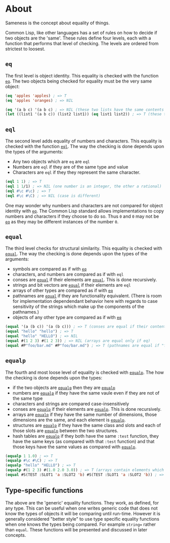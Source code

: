 # About

Sameness is the concept about equality of things.

Common Lisp, like other languages has a set of rules on how to decide if two objects are the 'same'. These rules define four levels, each with a function that performs that level of checking. The levels are ordered from strictest to loosest.

## `eq`

The first level is object identity. This equality is checked with the function [`eq`][hyper-eq]. The two objects being checked for equality must be the very same object:

```lisp
(eq 'apples 'apples) ; => T
(eq 'apples 'oranges) ; => NIL

(eq '(a b c) '(a b c) ; => NIL (these two lists have the same contents but are not the same list)
(let ((list1 '(a b c)) (list2 list1)) (eq list1 list2)) ; => T (these two lists are the same list)
```

## `eql`

The second level adds equality of numbers and characters. This equality is checked with the function [`eql`][hyper-eql]. The way the checking is done depends upon the types of the arguments:

- Any two objects which are `eq` are `eql`
- Numbers are `eql` if they are of the same type and value
- Characters are `eql` if they they represent the same character.

```lisp
(eql 1 1) ; => T
(eql 1 1/1) ; => NIL (one number is an integer, the other a rational)
(eql #\c #\c) ; => T
(eql #\c #\C) ; => NIL (case is different)
```

One may wonder why numbers and characters are not compared for object identity with [`eq`][hyper-eq]. The Common Lisp standard allows implementations to copy numbers and characters if they choose to do so. Thus `0` and `0` may not be [`eq`][hyper-eq] as they may be different instances of the number `0`.

## `equal`

The third level checks for structural similarity. This equality is checked with [`equal`][hyper-equal]. The way the checking is done depends upon the types of the arguments:

- symbols are compared as if with [`eq`][hyper-eq]
- characters, and numbers are compared as if with `eql`
- conses are [`equal`][hyper-equal] if their elements are [`equal`][hyper-equal]. This is done recursively.
- strings and bit vectors are [`equal`][hyper-equal] if their elements are `eql`
- arrays of other types are compared as if with [`eq`][hyper-eq]
- pathnames are [`equal`][hyper-equal] if they are functionality equivalent. (There is room for implementation dependendant behavior here with regards to case sensitivity of the strings which make up the components of the pathnames.)
- objects of any other type are compared as if with [`eq`][hyper-eq]

```lisp
(equal '(a (b c)) '(a (b c))) ; => T (conses are equal if their contents are equal)
(equal "hello" "hello") ; => T
(equal "hello" "HELLO") ; => NIL
(equal #(1 2 3) #(1 2 3)) ; => NIL (arrays are equal only if eq)
(equal #P"foo/bar.md" #P"foo/bar.md") ; => T (pathnames are equal if "functionally equivalent"
```

## `equalp`

The fourth and most loose level of equality is checked with [`equalp`][hyper-equalp]. The how the checking is done depends upon the types:

- if the two objects are [`equalp`][hyper-equalp] then they are [`equalp`][hyper-equalp]
- numbers are [`equalp`][hyper-equalp] if they have the same vaule even if they are not of the same type
- characters and strings are compared case-insensitively
- conses are [`equalp`][hyper-equalp] if their elements are [`equalp`][hyper-equalp]. This is done recursively.
- arrays are [`equalp`][hyper-equalp] if they have the same number of dimensions, those dimensions are the same, and each element is [`equalp`][hyper-equalp].
- structures are [`equalp`][hyper-equalp] if they have the same class and slots and each of those slots are [`equalp`][hyper-equalp] between the two structures.
- hash tables are [`equalp`][hyper-equalp] if they both have the same `:test` function, they have the same keys (as compared with that `:test` function) and that those keys have the same values as compared with [`equalp`][hyper-equalp].

```lisp
(equalp 1 1.0) ; => T
(equalp #\c #\C) ; => T
(equalp "hello" "HELLO") ; => T
(equalp #(1 2 3) #(1.0 2.0 3.0)) ; => T (arrays contain elements which are `equalp`)
(equal #S(TEST :SLOT1 'a :SLOT2 'b) #S(TEST :SLOT1 'a :SLOT2 'b)) ; => T (structures of the same class with slots that have values which are `equalp`)
```

## Type-specific functions

The above are the 'generic' equality functions. They work, as defined, for any type. This can be useful when one writes generic code that does not know the types of objects it will be comparing until run-time. However it is generally considered "better style" to use type specific equality functions when one knows the types being compared. For example `string=` rather than `equal`. These functions will be presented and discussed in later concepts.

[hyper-eq]: http://www.lispworks.com/documentation/HyperSpec/Body/f_eq.htm
[hyper-eql]: http://www.lispworks.com/documentation/HyperSpec/Body/f_eql.htm
[hyper-equal]: http://www.lispworks.com/documentation/HyperSpec/Body/f_equal.htm
[hyper-equalp]: http://www.lispworks.com/documentation/HyperSpec/Body/f_equalp.htm
